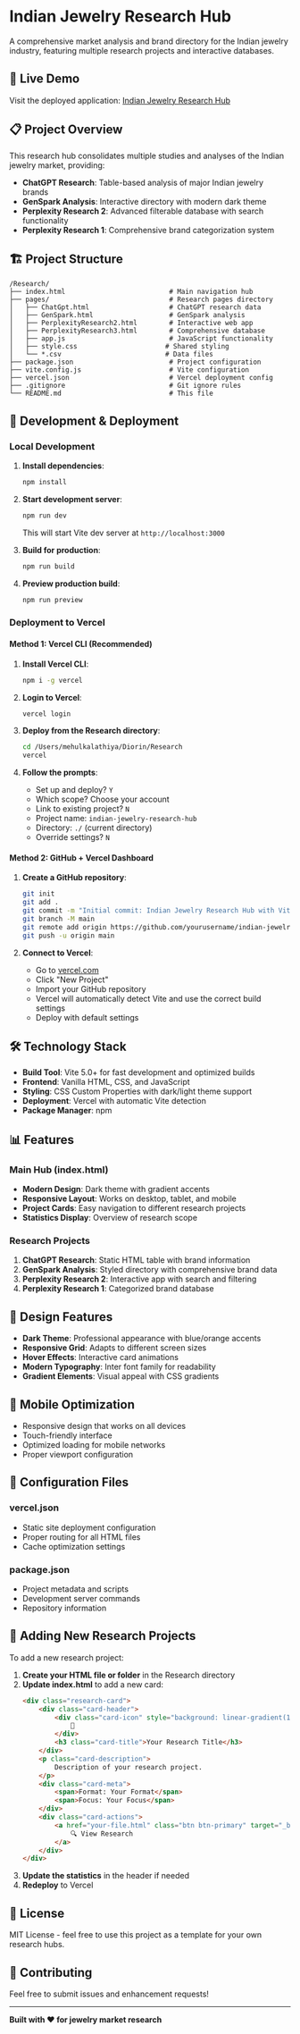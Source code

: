 # Indian Jewelry Research Hub

A comprehensive market analysis and brand directory for the Indian jewelry industry, featuring multiple research projects and interactive databases.

## 🚀 Live Demo

Visit the deployed application: [Indian Jewelry Research Hub](https://your-vercel-url.vercel.app)

## 📋 Project Overview

This research hub consolidates multiple studies and analyses of the Indian jewelry market, providing:

- **ChatGPT Research**: Table-based analysis of major Indian jewelry brands
- **GenSpark Analysis**: Interactive directory with modern dark theme
- **Perplexity Research 2**: Advanced filterable database with search functionality
- **Perplexity Research 1**: Comprehensive brand categorization system

## 🏗️ Project Structure

```
/Research/
├── index.html                          # Main navigation hub
├── pages/                              # Research pages directory
│   ├── ChatGpt.html                    # ChatGPT research data
│   ├── GenSpark.html                   # GenSpark analysis
│   ├── PerplexityResearch2.html        # Interactive web app
│   ├── PerplexityResearch3.html        # Comprehensive database
│   ├── app.js                          # JavaScript functionality
│   ├── style.css                      # Shared styling
│   └── *.csv                          # Data files
├── package.json                        # Project configuration
├── vite.config.js                      # Vite configuration
├── vercel.json                         # Vercel deployment config
├── .gitignore                          # Git ignore rules
└── README.md                           # This file
```

## 🚀 Development & Deployment

### Local Development

1. **Install dependencies**:
   ```bash
   npm install
   ```

2. **Start development server**:
   ```bash
   npm run dev
   ```
   This will start Vite dev server at `http://localhost:3000`

3. **Build for production**:
   ```bash
   npm run build
   ```

4. **Preview production build**:
   ```bash
   npm run preview
   ```

### Deployment to Vercel

#### Method 1: Vercel CLI (Recommended)

1. **Install Vercel CLI**:
   ```bash
   npm i -g vercel
   ```

2. **Login to Vercel**:
   ```bash
   vercel login
   ```

3. **Deploy from the Research directory**:
   ```bash
   cd /Users/mehulkalathiya/Diorin/Research
   vercel
   ```

4. **Follow the prompts**:
   - Set up and deploy? `Y`
   - Which scope? Choose your account
   - Link to existing project? `N`
   - Project name: `indian-jewelry-research-hub`
   - Directory: `./` (current directory)
   - Override settings? `N`

#### Method 2: GitHub + Vercel Dashboard

1. **Create a GitHub repository**:
   ```bash
   git init
   git add .
   git commit -m "Initial commit: Indian Jewelry Research Hub with Vite"
   git branch -M main
   git remote add origin https://github.com/yourusername/indian-jewelry-research-hub.git
   git push -u origin main
   ```

2. **Connect to Vercel**:
   - Go to [vercel.com](https://vercel.com)
   - Click "New Project"
   - Import your GitHub repository
   - Vercel will automatically detect Vite and use the correct build settings
   - Deploy with default settings

## 🛠️ Technology Stack

- **Build Tool**: Vite 5.0+ for fast development and optimized builds
- **Frontend**: Vanilla HTML, CSS, and JavaScript
- **Styling**: CSS Custom Properties with dark/light theme support
- **Deployment**: Vercel with automatic Vite detection
- **Package Manager**: npm

## 📊 Features

### Main Hub (index.html)
- **Modern Design**: Dark theme with gradient accents
- **Responsive Layout**: Works on desktop, tablet, and mobile
- **Project Cards**: Easy navigation to different research projects
- **Statistics Display**: Overview of research scope

### Research Projects
1. **ChatGPT Research**: Static HTML table with brand information
2. **GenSpark Analysis**: Styled directory with comprehensive brand data
3. **Perplexity Research 2**: Interactive app with search and filtering
4. **Perplexity Research 1**: Categorized brand database

## 🎨 Design Features

- **Dark Theme**: Professional appearance with blue/orange accents
- **Responsive Grid**: Adapts to different screen sizes
- **Hover Effects**: Interactive card animations
- **Modern Typography**: Inter font family for readability
- **Gradient Elements**: Visual appeal with CSS gradients

## 📱 Mobile Optimization

- Responsive design that works on all devices
- Touch-friendly interface
- Optimized loading for mobile networks
- Proper viewport configuration

## 🔧 Configuration Files

### vercel.json
- Static site deployment configuration
- Proper routing for all HTML files
- Cache optimization settings

### package.json
- Project metadata and scripts
- Development server commands
- Repository information

## 🚀 Adding New Research Projects

To add a new research project:

1. **Create your HTML file or folder** in the Research directory
2. **Update index.html** to add a new card:
   ```html
   <div class="research-card">
       <div class="card-header">
           <div class="card-icon" style="background: linear-gradient(135deg, #color1, #color2);">
               🔬
           </div>
           <h3 class="card-title">Your Research Title</h3>
       </div>
       <p class="card-description">
           Description of your research project.
       </p>
       <div class="card-meta">
           <span>Format: Your Format</span>
           <span>Focus: Your Focus</span>
       </div>
       <div class="card-actions">
           <a href="your-file.html" class="btn btn-primary" target="_blank">
               🔍 View Research
           </a>
       </div>
   </div>
   ```
3. **Update the statistics** in the header if needed
4. **Redeploy** to Vercel

## 📄 License

MIT License - feel free to use this project as a template for your own research hubs.

## 🤝 Contributing

Feel free to submit issues and enhancement requests!

---

**Built with ❤️ for jewelry market research**